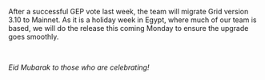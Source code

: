After a successful GEP vote last week, the team will migrate Grid version 3.10 to Mainnet. As it is a holiday week in Egypt, where much of our team is based, we will do the release this coming Monday to ensure the upgrade goes smoothly.

<br/>

*Eid Mubarak to those who are celebrating!*